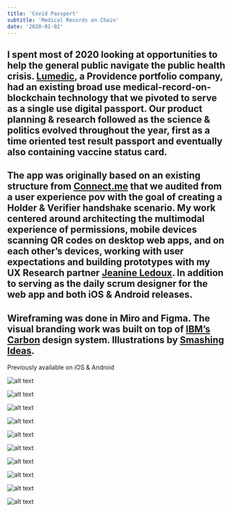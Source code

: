 ```yaml
---
title: 'Covid Passport'
subtitle: 'Medical Records on Chain'
date: '2020-01-02'
---
```


I spent most of 2020 looking at opportunities to help the general public navigate the public health crisis. [Lumedic](https://www.lumedic.io/), a Providence portfolio company, had an existing broad use medical-record-on-blockchain technology that we pivoted to serve as a single use digital passport. Our product planning & research followed as the science & politics evolved throughout the year, first as a time oriented test result passport and eventually also containing vaccine status card.  
-
The app was originally based on an existing structure from [Connect.me](https://connect.me/) that we audited from a user experience pov with the goal of creating a Holder & Verifier handshake scenario. My work centered around architecting the multimodal experience of permissions, mobile devices scanning QR codes on desktop web apps, and on each other’s devices, working with user expectations and building prototypes with my UX Research partner [Jeanine Ledoux](https://www.linkedin.com/in/jeanineledoux/). In addition to serving as the daily scrum designer for the web app and both iOS & Android releases. 
-
Wireframing was done in Miro and Figma. The visual branding work was built on top of [IBM’s Carbon](https://www.carbondesignsystem.com/) design system. Illustrations by [Smashing Ideas](https://smashingideas.com/).
-
Previously available on iOS & Android


![alt text](/images/lum/lum-00.png "Lumedic mobile app")

![alt text](/images/lum/lum-10.png "Lumedic userflow diagram")

![alt text](/images/lum/lum-20.png "Auditing existing app")

![alt text](/images/lum/lum-30.png "Fleshing out optional userflows")

![alt text](/images/lum/lum-40.png "Navigation directionality sketches")

![alt text](/images/lum/lum-50.png "Clickable prototyping with blocked out content")

![alt text](/images/lum/lum-60.png "Visual wireframing mobile")

![alt text](/images/lum/lum-70.png "Visual wireframing desktop")

![alt text](/images/lum/lum-80.png "Web verification")

![alt text](/images/lum/lum-90.png "Verification station")